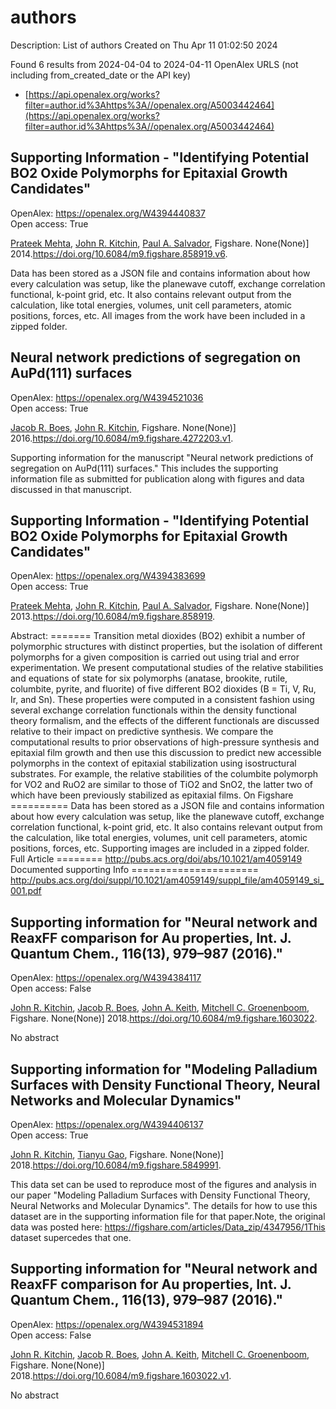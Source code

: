# authors
Description: List of authors
Created on Thu Apr 11 01:02:50 2024

Found 6 results from 2024-04-04 to 2024-04-11
OpenAlex URLS (not including from_created_date or the API key)
- [https://api.openalex.org/works?filter=author.id%3Ahttps%3A//openalex.org/A5003442464](https://api.openalex.org/works?filter=author.id%3Ahttps%3A//openalex.org/A5003442464)

## Supporting Information - "Identifying Potential BO2 Oxide Polymorphs for Epitaxial Growth Candidates"   

OpenAlex: https://openalex.org/W4394440837    
Open access: True
    
[Prateek Mehta](https://openalex.org/A5006329543), [John R. Kitchin](https://openalex.org/A5003442464), [Paul A. Salvador](https://openalex.org/A5011571372), Figshare. None(None)] 2014.https://doi.org/10.6084/m9.figshare.858919.v6.
    
Data has been stored as a JSON file and contains information about how every calculation was setup, like the planewave cutoff, exchange correlation functional, k-point grid, etc. It also contains relevant output from the calculation, like total energies, volumes, unit cell parameters, atomic positions, forces, etc. All images from the work have been included in a zipped folder.    

    

## Neural network predictions of segregation on AuPd(111) surfaces   

OpenAlex: https://openalex.org/W4394521036    
Open access: True
    
[Jacob R. Boes](https://openalex.org/A5034743236), [John R. Kitchin](https://openalex.org/A5003442464), Figshare. None(None)] 2016.https://doi.org/10.6084/m9.figshare.4272203.v1.
    
Supporting information for the manuscript "Neural network predictions of segregation on AuPd(111) surfaces." This includes the supporting information file as submitted for publication along with figures and data discussed in that manuscript.    

    

## Supporting Information - "Identifying Potential BO2 Oxide Polymorphs for Epitaxial Growth Candidates"   

OpenAlex: https://openalex.org/W4394383699    
Open access: True
    
[Prateek Mehta](https://openalex.org/A5006329543), [John R. Kitchin](https://openalex.org/A5003442464), [Paul A. Salvador](https://openalex.org/A5011571372), Figshare. None(None)] 2013.https://doi.org/10.6084/m9.figshare.858919.
    
Abstract: ======= Transition metal dioxides (BO2) exhibit a number of polymorphic structures with distinct properties, but the isolation of different polymorphs for a given composition is carried out using trial and error experimentation. We present computational studies of the relative stabilities and equations of state for six polymorphs (anatase, brookite, rutile, columbite, pyrite, and fluorite) of five different BO2 dioxides (B = Ti, V, Ru, Ir, and Sn). These properties were computed in a consistent fashion using several exchange correlation functionals within the density functional theory formalism, and the effects of the different functionals are discussed relative to their impact on predictive synthesis. We compare the computational results to prior observations of high-pressure synthesis and epitaxial film growth and then use this discussion to predict new accessible polymorphs in the context of epitaxial stabilization using isostructural substrates. For example, the relative stabilities of the columbite polymorph for VO2 and RuO2 are similar to those of TiO2 and SnO2, the latter two of which have been previously stabilized as epitaxial films. On Figshare ========== Data has been stored as a JSON file and contains information about how every calculation was setup, like the planewave cutoff, exchange correlation functional, k-point grid, etc. It also contains relevant output from the calculation, like total energies, volumes, unit cell parameters, atomic positions, forces, etc. Supporting images are included in a zipped folder. Full Article ======== http://pubs.acs.org/doi/abs/10.1021/am4059149 Documented supporting Info ====================== http://pubs.acs.org/doi/suppl/10.1021/am4059149/suppl_file/am4059149_si_001.pdf    

    

## Supporting information for "Neural network and ReaxFF comparison for Au properties, Int. J. Quantum Chem., 116(13), 979–987 (2016)."   

OpenAlex: https://openalex.org/W4394384117    
Open access: False
    
[John R. Kitchin](https://openalex.org/A5003442464), [Jacob R. Boes](https://openalex.org/A5034743236), [John A. Keith](https://openalex.org/A5007577939), [Mitchell C. Groenenboom](https://openalex.org/A5016101965), Figshare. None(None)] 2018.https://doi.org/10.6084/m9.figshare.1603022.
    
No abstract    

    

## Supporting information for "Modeling Palladium Surfaces with Density Functional Theory, Neural Networks and Molecular Dynamics"   

OpenAlex: https://openalex.org/W4394406137    
Open access: True
    
[John R. Kitchin](https://openalex.org/A5003442464), [Tianyu Gao](https://openalex.org/A5035426326), Figshare. None(None)] 2018.https://doi.org/10.6084/m9.figshare.5849991.
    
This data set can be used to reproduce most of the figures and analysis in our paper "Modeling Palladium Surfaces with Density Functional Theory, Neural Networks and Molecular Dynamics". The details for how to use this dataset are in the supporting information file for that paper.Note, the original data was posted here: https://figshare.com/articles/Data_zip/4347956/1This dataset supercedes that one.    

    

## Supporting information for "Neural network and ReaxFF comparison for Au properties, Int. J. Quantum Chem., 116(13), 979–987 (2016)."   

OpenAlex: https://openalex.org/W4394531894    
Open access: False
    
[John R. Kitchin](https://openalex.org/A5003442464), [Jacob R. Boes](https://openalex.org/A5034743236), [John A. Keith](https://openalex.org/A5007577939), [Mitchell C. Groenenboom](https://openalex.org/A5016101965), Figshare. None(None)] 2018.https://doi.org/10.6084/m9.figshare.1603022.v1.
    
No abstract    

    
